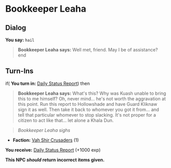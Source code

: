 # Bookkeeper Leaha
## Dialog

**You say:** `hail`



>**Bookkeeper Leaha says:** Well met, friend. May I be of assistance?
end

## Turn-Ins





if( **You turn in:** [Daily Status Report](/item/6219)) then


>**Bookkeeper Leaha says:** What's this? Why was Kuash unable to bring this to me himself? Oh, never mind... he's not worth the aggravation at this point. Run this report to Hollowshade and have Guard Kliknaw sign it as well. Then take it back to whomever you got it from... and tell that particular whomever to stop slacking. It's not proper for a citizen to act like that... let alone a Khala Dun.


>*Bookkeeper Leaha sighs*


* __Faction:__ [Vah Shir Crusaders](/faction/1552) (1)


 **You receive:**  [Daily Status Report](/item/6220) (+1000 exp)

**This NPC *should* return incorrect items given.**
